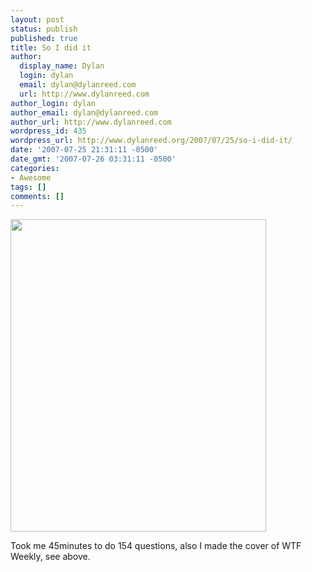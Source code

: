 ```yaml
---
layout: post
status: publish
published: true
title: So I did it
author:
  display_name: Dylan
  login: dylan
  email: dylan@dylanreed.com
  url: http://www.dylanreed.com
author_login: dylan
author_email: dylan@dylanreed.com
author_url: http://www.dylanreed.com
wordpress_id: 435
wordpress_url: http://www.dylanreed.org/2007/07/25/so-i-did-it/
date: '2007-07-25 21:31:11 -0500'
date_gmt: '2007-07-26 03:31:11 -0500'
categories:
- Awesome
tags: []
comments: []
---
```

<p><img src="http:&#47;&#47;farm2.static.flickr.com&#47;1147&#47;900627669_5e217dec46.jpg?v=0" height="500" width="409" &#47;></p>
<p>Took me 45minutes to do 154 questions, also I made the cover of WTF Weekly, see above.</p>
